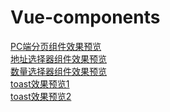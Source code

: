# Vue-components
<a target= _blank href="https://lvpangpang.github.io/Vue-components/PC%E7%AB%AF%E5%88%86%E9%A1%B5/demo.html">PC端分页组件效果预览</a><br/>
<a target= _blank href="https://lvpangpang.github.io/Vue-components/%E5%9C%B0%E5%9D%80%E9%80%89%E6%8B%A9%E5%99%A8/demo.html">地址选择器组件效果预览</a><br/>
<a target= _blank href="https://lvpangpang.github.io/Vue-components/%E6%95%B0%E9%87%8F%E9%80%89%E6%8B%A9%E5%99%A8/demo.html">数量选择器组件效果预览</a><br/>
<a target= _blank href="https://lvpangpang.github.io/Vue-components/toast/demo.html">toast效果预览1</a><br/>
<a target= _blank href="https://lvpangpang.github.io/Vue-components/toast/demo1.html">toast效果预览2</a><br/>
